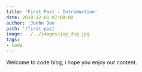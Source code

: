 ```yaml
---
title: 'First Post - Introduction'
date: 2018-12-01 07:00:00
author: 'Jonhn Doe'
path: '/first-post'
image: ../../images/joy_dog.jpg
tags:
- code
---
```


Welcome to code blog, i hope you enjoy our content.